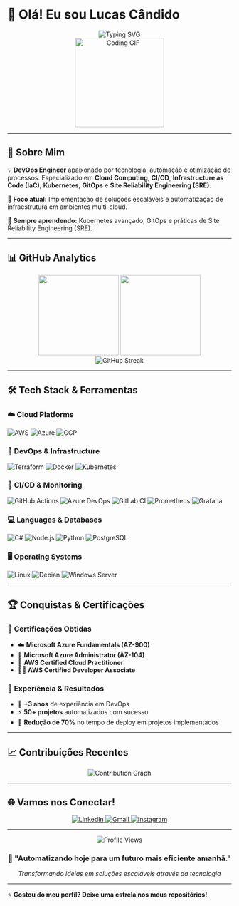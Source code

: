 # 👋 Olá! Eu sou Lucas Cândido

<div align="center">
  <img src="https://readme-typing-svg.herokuapp.com?font=Fira+Code&size=22&duration=3000&pause=1000&color=00D9FF&center=true&vCenter=true&width=600&lines=DevOps+Engineer+%7C+Cloud+Specialist;Automatizando+processos+e+infraestrutura;Apaixonado+por+tecnologia+e+inovação" alt="Typing SVG" />
</div>

<div align="center">
  <img height="200" src="https://media.giphy.com/media/M9gbBd9nbDrOTu1Mqx/giphy.gif" alt="Coding GIF" />
</div>

---

## 🚀 Sobre Mim

💡 **DevOps Engineer** apaixonado por tecnologia, automação e otimização de processos. Especializado em **Cloud Computing**, **CI/CD**, **Infrastructure as Code (IaC)**, **Kubernetes**, **GitOps** e **Site Reliability Engineering (SRE)**.

🎯 **Foco atual:** Implementação de soluções escaláveis e automatização de infraestrutura em ambientes multi-cloud.

🌱 **Sempre aprendendo:** Kubernetes avançado, GitOps e práticas de Site Reliability Engineering (SRE).

---

## 📊 GitHub Analytics

<div align="center">
  <img height="180em" src="https://github-readme-stats.vercel.app/api?username=lucasbehrooz&show_icons=true&theme=tokyonight&include_all_commits=true&count_private=true&hide_border=true"/>
  <img height="180em" src="https://github-readme-stats.vercel.app/api/top-langs/?username=lucasbehrooz&layout=compact&langs_count=8&theme=tokyonight&hide_border=true"/>
</div>

<div align="center">
  <img src="https://streak-stats.demolab.com/?user=lucasbehrooz" alt="GitHub Streak" />
</div>

---

## 🛠️ Tech Stack & Ferramentas

### ☁️ **Cloud Platforms**
<div>
  <img src="https://img.shields.io/badge/AWS-FF9900?style=for-the-badge&logo=amazon-aws&logoColor=white" alt="AWS"/>
  <img src="https://img.shields.io/badge/Microsoft_Azure-0078D4?style=for-the-badge&logo=microsoft-azure&logoColor=white" alt="Azure"/>
  <img src="https://img.shields.io/badge/Google_Cloud-4285F4?style=for-the-badge&logo=google-cloud&logoColor=white" alt="GCP"/>
</div>

### 🔧 **DevOps & Infrastructure**
<div>
  <img src="https://img.shields.io/badge/Terraform-623CE4?style=for-the-badge&logo=terraform&logoColor=white" alt="Terraform"/>
  <img src="https://img.shields.io/badge/Docker-2496ED?style=for-the-badge&logo=docker&logoColor=white" alt="Docker"/>
  <img src="https://img.shields.io/badge/Kubernetes-326CE5?style=for-the-badge&logo=kubernetes&logoColor=white" alt="Kubernetes"/>
</div>

### 🚀 **CI/CD & Monitoring**
<div>
  <img src="https://img.shields.io/badge/GitHub_Actions-2088FF?style=for-the-badge&logo=github-actions&logoColor=white" alt="GitHub Actions"/>
  <img src="https://img.shields.io/badge/Azure_DevOps-0078D7?style=for-the-badge&logo=azure-devops&logoColor=white" alt="Azure DevOps"/>
  <img src="https://img.shields.io/badge/GitLab_CI-FC6D26?style=for-the-badge&logo=gitlab&logoColor=white" alt="GitLab CI"/>
  <img src="https://img.shields.io/badge/Prometheus-E6522C?style=for-the-badge&logo=prometheus&logoColor=white" alt="Prometheus"/>
  <img src="https://img.shields.io/badge/Grafana-F46800?style=for-the-badge&logo=grafana&logoColor=white" alt="Grafana"/>
</div>

### 💻 **Languages & Databases**
<div>
  <img src="https://img.shields.io/badge/C%23-239120?style=for-the-badge&logo=c-sharp&logoColor=white" alt="C#"/>
  <img src="https://img.shields.io/badge/Node.js-339933?style=for-the-badge&logo=nodedotjs&logoColor=white" alt="Node.js"/>
  <img src="https://img.shields.io/badge/Python-3776AB?style=for-the-badge&logo=python&logoColor=white" alt="Python"/>
  <img src="https://img.shields.io/badge/PostgreSQL-316192?style=for-the-badge&logo=postgresql&logoColor=white" alt="PostgreSQL"/>
</div>

### 🖥️ **Operating Systems**
<div>
  <img src="https://img.shields.io/badge/Linux-FCC624?style=for-the-badge&logo=linux&logoColor=black" alt="Linux"/>
  <img src="https://img.shields.io/badge/Debian-A81D33?style=for-the-badge&logo=debian&logoColor=white" alt="Debian"/>
  <img src="https://img.shields.io/badge/Windows_Server-0078D6?style=for-the-badge&logo=windows&logoColor=white" alt="Windows Server"/>
</div>

---

## 🏆 Conquistas & Certificações

### 📜 **Certificações Obtidas**
- ☁️ **Microsoft Azure Fundamentals (AZ-900)**
- 🔧 **Microsoft Azure Administrator (AZ-104)**
- 🎯 **AWS Certified Cloud Practitioner**
- 👨‍💻 **AWS Certified Developer Associate**

### 🚀 **Experiência & Resultados**
- 🚀 **+3 anos** de experiência em DevOps
- ⚡ **50+ projetos** automatizados com sucesso
- 🔧 **Redução de 70%** no tempo de deploy em projetos implementados

---

## 📈 Contribuições Recentes

<div align="center">
  <img src="https://github-readme-activity-graph.vercel.app/graph?username=lucasbehrooz&theme=tokyo-night&hide_border=true" alt="Contribution Graph"/>
</div>

---

## 🌐 Vamos nos Conectar!

<div align="center">
  <a href="https://www.linkedin.com/in/lucasbehrooz/" target="_blank">
    <img src="https://img.shields.io/badge/LinkedIn-0077B5?style=for-the-badge&logo=linkedin&logoColor=white" alt="LinkedIn"/>
  </a>
  <a href="mailto:lucascandidoaraujo13@gmail.com">
    <img src="https://img.shields.io/badge/Gmail-D14836?style=for-the-badge&logo=gmail&logoColor=white" alt="Gmail"/>
  </a>
  <a href="https://www.instagram.com/lucasbehrooz/" target="_blank">
    <img src="https://img.shields.io/badge/Instagram-E4405F?style=for-the-badge&logo=instagram&logoColor=white" alt="Instagram"/>
  </a>
</div>

---

<div align="center">
  <img src="https://komarev.com/ghpvc/?username=lucasbehrooz&color=blue&style=flat-square&label=Profile+Views" alt="Profile Views"/>
</div>

<div align="center">
  <h3>💭 "Automatizando hoje para um futuro mais eficiente amanhã."</h3>
  <p><em>Transformando ideias em soluções escaláveis através da tecnologia</em></p>
</div>

---

⭐ **Gostou do meu perfil? Deixe uma estrela nos meus repositórios!**

